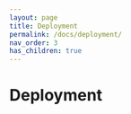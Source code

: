 ```yaml
---
layout: page
title: Deployment
permalink: /docs/deployment/
nav_order: 3
has_children: true
---
```


# Deployment
